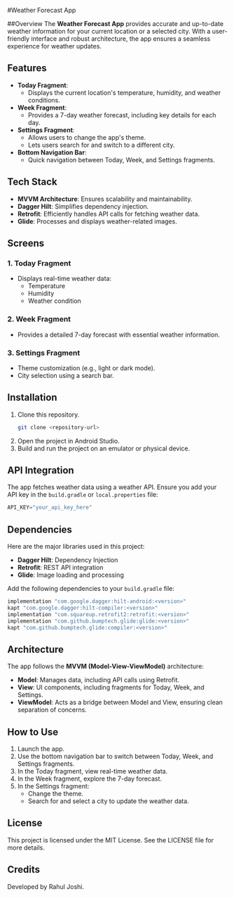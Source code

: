 #Weather Forecast App

##Overview
The **Weather Forecast App** provides accurate and up-to-date weather information for your current location or a selected city. With a user-friendly interface and robust architecture, the app ensures a seamless experience for weather updates.

## Features
- **Today Fragment**:
  - Displays the current location's temperature, humidity, and weather conditions.
- **Week Fragment**:
  - Provides a 7-day weather forecast, including key details for each day.
- **Settings Fragment**:
  - Allows users to change the app's theme.
  - Lets users search for and switch to a different city.
- **Bottom Navigation Bar**:
  - Quick navigation between Today, Week, and Settings fragments.

## Tech Stack
- **MVVM Architecture**: Ensures scalability and maintainability.
- **Dagger Hilt**: Simplifies dependency injection.
- **Retrofit**: Efficiently handles API calls for fetching weather data.
- **Glide**: Processes and displays weather-related images.

## Screens
### 1. Today Fragment
- Displays real-time weather data:
  - Temperature
  - Humidity
  - Weather condition

### 2. Week Fragment
- Provides a detailed 7-day forecast with essential weather information.

### 3. Settings Fragment
- Theme customization (e.g., light or dark mode).
- City selection using a search bar.

## Installation
1. Clone this repository.
   ```bash
   git clone <repository-url>
   ```
2. Open the project in Android Studio.
3. Build and run the project on an emulator or physical device.

## API Integration
The app fetches weather data using a weather API. Ensure you add your API key in the `build.gradle` or `local.properties` file:
```gradle
API_KEY="your_api_key_here"
```

## Dependencies
Here are the major libraries used in this project:
- **Dagger Hilt**: Dependency Injection
- **Retrofit**: REST API integration
- **Glide**: Image loading and processing

Add the following dependencies to your `build.gradle` file:
```gradle
implementation "com.google.dagger:hilt-android:<version>"
kapt "com.google.dagger:hilt-compiler:<version>"
implementation "com.squareup.retrofit2:retrofit:<version>"
implementation "com.github.bumptech.glide:glide:<version>"
kapt "com.github.bumptech.glide:compiler:<version>"
```

## Architecture
The app follows the **MVVM (Model-View-ViewModel)** architecture:
- **Model**: Manages data, including API calls using Retrofit.
- **View**: UI components, including fragments for Today, Week, and Settings.
- **ViewModel**: Acts as a bridge between Model and View, ensuring clean separation of concerns.

## How to Use
1. Launch the app.
2. Use the bottom navigation bar to switch between Today, Week, and Settings fragments.
3. In the Today fragment, view real-time weather data.
4. In the Week fragment, explore the 7-day forecast.
5. In the Settings fragment:
   - Change the theme.
   - Search for and select a city to update the weather data.

## License
This project is licensed under the MIT License. See the LICENSE file for more details.

## Credits
Developed by Rahul Joshi.
```
